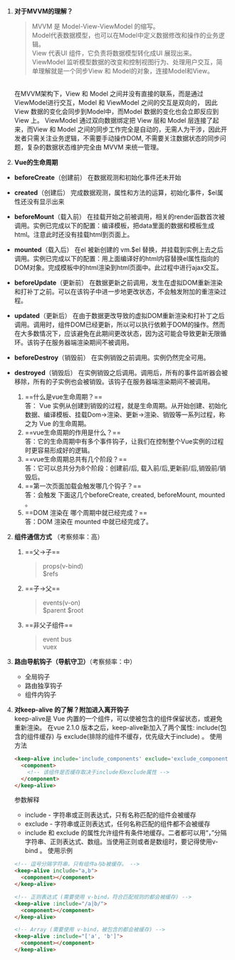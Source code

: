 1. **对于MVVM的理解？**
    > MVVM 是 Model-View-ViewModel 的缩写。<br>
    Model代表数据模型，也可以在Model中定义数据修改和操作的业务逻辑。<br>
    View 代表UI 组件，它负责将数据模型转化成UI 展现出来。<br>
    ViewModel 监听模型数据的改变和控制视图行为、处理用户交互，简单理解就是一个同步View 和 Model的对象，连接Model和View。<br>
    <br>
    在MVVM架构下，View 和 Model 之间并没有直接的联系，而是通过ViewModel进行交互，Model 和 ViewModel 之间的交互是双向的， 因此View 数据的变化会同步到Model中，而Model 数据的变化也会立即反应到View 上。
    ViewModel 通过双向数据绑定把 View 层和 Model 层连接了起来，而View 和 Model 之间的同步工作完全是自动的，无需人为干涉，因此开发者只需关注业务逻辑，不需要手动操作DOM, 不需要关注数据状态的同步问题，复杂的数据状态维护完全由 MVVM 来统一管理。

1. **Vue的生命周期**
- **beforeCreate**（创建前） 在数据观测和初始化事件还未开始
- **created**（创建后） 完成数据观测，属性和方法的运算，初始化事件，$el属性还没有显示出来
- **beforeMount**（载入前） 在挂载开始之前被调用，相关的render函数首次被调用。实例已完成以下的配置：编译模板，把data里面的数据和模板生成html。注意此时还没有挂载html到页面上。
- **mounted**（载入后） 在el 被新创建的 vm.$el 替换，并挂载到实例上去之后调用。实例已完成以下的配置：用上面编译好的html内容替换el属性指向的DOM对象。完成模板中的html渲染到html页面中。此过程中进行ajax交互。
- **beforeUpdate**（更新前） 在数据更新之前调用，发生在虚拟DOM重新渲染和打补丁之前。可以在该钩子中进一步地更改状态，不会触发附加的重渲染过程。
- **updated**（更新后） 在由于数据更改导致的虚拟DOM重新渲染和打补丁之后调用。调用时，组件DOM已经更新，所以可以执行依赖于DOM的操作。然而在大多数情况下，应该避免在此期间更改状态，因为这可能会导致更新无限循环。该钩子在服务器端渲染期间不被调用。
- **beforeDestroy**（销毁前） 在实例销毁之前调用。实例仍然完全可用。
- **destroyed**（销毁后） 在实例销毁之后调用。调用后，所有的事件监听器会被移除，所有的子实例也会被销毁。该钩子在服务器端渲染期间不被调用。

    1. ==什么是vue生命周期？==<br>
    答： Vue 实例从创建到销毁的过程，就是生命周期。从开始创建、初始化数据、编译模板、挂载Dom→渲染、更新→渲染、销毁等一系列过程，称之为 Vue 的生命周期。
    2. ==vue生命周期的作用是什么？==<br>
    答：它的生命周期中有多个事件钩子，让我们在控制整个Vue实例的过程时更容易形成好的逻辑。
    3. ==vue生命周期总共有几个阶段？==<br>
    答：它可以总共分为8个阶段：创建前/后, 载入前/后,更新前/后,销毁前/销毁后。
    4. ==第一次页面加载会触发哪几个钩子？==<br>
    答：会触发 下面这几个beforeCreate, created, beforeMount, mounted 。
    5. ==DOM 渲染在 哪个周期中就已经完成？==<br>
    答：DOM 渲染在 mounted 中就已经完成了。

2. **组件通信方式** （考察频率：高）
    1. ==父->子==
        > props(v-bind)<br>
          $refs

    2. ==子->父==
        > events(v-on)<br>
          $parent $root
          
    3. ==非父子组件==
        > event bus<br>
          vuex

3. **路由导航钩子（导航守卫）**（考察频率：中）
    - 全局钩子
    - 路由独享钩子
    - 组件内钩子

4. **对keep-alive 的了解？附加进入离开钩子**<br>
    keep-alive是 Vue 内置的一个组件，可以使被包含的组件保留状态，或避免重新渲染。
    在vue 2.1.0 版本之后，keep-alive新加入了两个属性: include(包含的组件缓存) 与 exclude(排除的组件不缓存，优先级大于include) 。
    使用方法
    ```html
    <keep-alive include='include_components' exclude='exclude_components'>
      <component>
        <!-- 该组件是否缓存取决于include和exclude属性 -->
      </component>
    </keep-alive>
    ```
    参数解释
    - include - 字符串或正则表达式，只有名称匹配的组件会被缓存
    - exclude - 字符串或正则表达式，任何名称匹配的组件都不会被缓存
    - include 和 exclude 的属性允许组件有条件地缓存。二者都可以用“，”分隔字符串、正则表达式、数组。当使用正则或者是数组时，要记得使用v-bind 。
使用示例
    ```html
    <!-- 逗号分隔字符串，只有组件a与b被缓存。 -->
    <keep-alive include="a,b">
      <component></component>
    </keep-alive>
    
    <!-- 正则表达式 (需要使用 v-bind，符合匹配规则的都会被缓存) -->
    <keep-alive :include="/a|b/">
      <component></component>
    </keep-alive>
    
    <!-- Array (需要使用 v-bind，被包含的都会被缓存) -->
    <keep-alive :include="['a', 'b']">
      <component></component>
    </keep-alive>
    ```